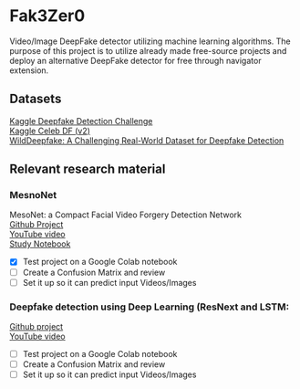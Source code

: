 # Fak3Zer0
Video/Image DeepFake detector utilizing machine learning algorithms. The purpose of this project is to utilize already made free-source projects and deploy an alternative DeepFake detector for free through navigator extension.

## Datasets
[Kaggle Deepfake Detection Challenge](https://www.kaggle.com/competitions/deepfake-detection-challenge/data) <br>
[Kaggle Celeb DF (v2)](https://www.kaggle.com/datasets/reubensuju/celeb-df-v2) <br>
[WildDeepfake: A Challenging Real-World Dataset for Deepfake Detection](https://github.com/OpenTAI/wild-deepfake) <br>

## Relevant research material
### MesnoNet
MesoNet: a Compact Facial Video Forgery Detection Network <br>
[Github Project](https://www.youtube.com/watch?app=desktop&v=kYeLBZMTLjk&t=13s) <br>
[YouTube video](https://github.com/kiteco/python-youtube-code/tree/master/Deepfake-detection) <br>
[Study Notebook](https://colab.research.google.com/drive/1PARj0D7UTOufufxY-dL3EPpxM--ZR4QE?usp=sharing) <br>

- [x] Test project on a Google Colab notebook
- [ ] Create a Confusion Matrix and review
- [ ] Set it up so it can predict input Videos/Images

### Deepfake detection using Deep Learning (ResNext and LSTM:
[Github project](https://www.youtube.com/watch?app=desktop&v=O3_MypgLuvc) <br>
[YouTube video](https://github.com/abhijithjadhav/Deepfake_detection_using_deep_learning?tab=readme-ov-file) <br>

- [ ] Test project on a Google Colab notebook
- [ ] Create a Confusion Matrix and review
- [ ] Set it up so it can predict input Videos/Images
